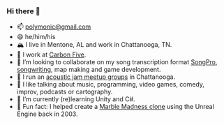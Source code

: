 ### Hi there 👋

- 📫 polymonic@gmail.com
- 😄 he/him/his
- 🏔 I live in Mentone, AL and work in Chattanooga, TN.
- 🔭 I work at [Carbon Five](http://www.carbonfive.com/).
- 👯 I’m looking to collaborate on my song transcription format [SongPro](https://songpro.org), [songwriting](https://spilth.bandcamp.com), map making and game development.
- 🎸 I run an [acoustic jam meetup groups](https://mss.band) in Chattanooga.
- 💬 I like talking about music, programming, video games, comedy, improv, podcasts or cartography.
- 🌱 I’m currently (re)learning Unity and C#.
- 🔮 Fun fact: I helped create a [Marble Madness clone](https://spilth.org/projects/marble-mania-2003/) using the Unreal Engine back in 2003.

